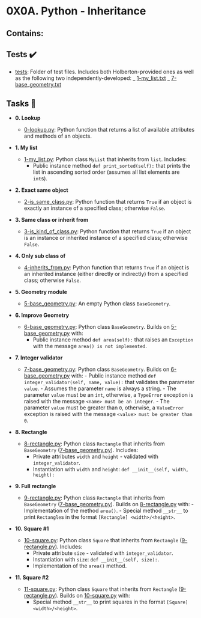 # 0X0A. Python - Inheritance

## Contains:

## Tests :heavy_check_mark:

- [tests](./tests): Folder of test files. Includes both Holberton-provided ones
  as well as the following two independently-developed:
  _ [1-my_list.txt](./tests/1-my_list.txt)
  _ [7-base_geometry.txt](./tests/7-base_geometry.txt)

## Tasks :page_with_curl:

- **0. Lookup**

  - [0-lookup.py](./0-lookup.py): Python function that returns a list of available attributes
    and methods of an objects.

- **1. My list**

  - [1-my_list.py](./1-my_list.py): Python class `MyList` that inherits from `list`. Includes:
    - Public instance method `def print_sorted(self):` that prints the list in
      ascending sorted order (assumes all list elements are `int`s).

- **2. Exact same object**

  - [2-is_same_class.py](./2-is_same_class.py): Python function that returns `True` if an object is
    exactly an instance of a specified class; otherwise `False`.

- **3. Same class or inherit from**

  - [3-is_kind_of_class.py](./3-is_kind_of_class.py): Python function that returns `True` if an object is
    an instance or inherited instance of a specified class; otherwise `False`.

- **4. Only sub class of**

  - [4-inherits_from.py](./4-inherits_from.py): Python function that returns `True` if an object is
    an inherited instance (either directly or indirectly) from a specified class;
    otherwise `False`.

- **5. Geometry module**

  - [5-base_geometry.py](./5-base_geometry.py): An empty Python class `BaseGeometry`.

- **6. Improve Geometry**

  - [6-base_geometry.py](./6-base_geometry.py): Python class `BaseGeometry`. Builds on
    [5-base_geometry.py](./5-base_geometry.py) with:
    - Public instance method `def area(self):` that raises an `Exception` with
      the message `area() is not implemented`.

- **7. Integer validator**

  - [7-base_geometry.py](./7-base_geometry.py): Python class `BaseGeometry`. Builds on
    [6-base_geometry.py](./6-base_geometry.py) with: - Public instance method `def integer_validator(self, name, value):` that
    validates the parameter `value`. - Assumes the parameter `name` is always a string. - The parameter `value` must be an `int`, otherwise, a `TypeError` exception
    is raised with the message `<name> must be an integer`. - The parameter `value` must be greater than `0`, otherwise, a
    `ValueError` exception is raised with the message `<value> must be greater
than 0`.

- **8. Rectangle**

  - [8-rectangle.py](./8-rectangle.py): Python class `Rectangle` that inherits from `BaseGeometry`
    ([7-base_geometry.py](./7-base_geometry.py)). Includes:
    - Private attributes `width` and `height` - validated with `integer_validator`.
    - Instantiation with `width` and `height`: `def __init__(self, width, height):`

- **9. Full rectangle**

  - [9-rectangle.py](./9-rectangle.py): Python class `Rectangle` that inherits from `BaseGeometry`
    ([7-base_geometry.py](./7-base_geometry.py)). Builds on [8-rectangle.py](./8-rectangle.py) with: - Implementation of the method `area()`. - Special method `__str__` to print `Rectangle`s in the format `[Rectangle]
<width>/<height>`.

- **10. Square #1**

  - [10-square.py](./10-square.py): Python class `Square` that inherits from `Rectangle`
    ([9-rectangle.py](./9-rectangle.py)). Includes:
    - Private attribute `size` - validated with `integer_validator`.
    - Instantiation with `size`: `def __init__(self, size):`.
    - Implementation of the `area()` method.

- **11. Square #2**
  - [11-square.py](./11-square.py): Python class `Square` that inherits from `Rectangle`
    ([9-rectangle.py](./9-rectangle.py)). Builds on [10-square.py](./10-square.py) with:
    - Special method `__str__` to print squares in the format `[Square] <width>/<height>`.
